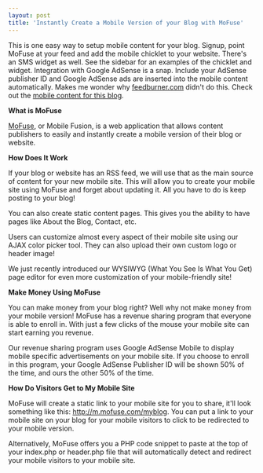 ```yaml
---
layout: post  
title: 'Instantly Create a Mobile Version of your Blog with MoFuse'
---
```

This is one easy way to setup mobile content for your blog. Signup, point MoFuse at your feed and add the mobile chicklet to your website. There's an SMS widget as well. See the sidebar for an examples of the chicklet and widget. Integration with Google AdSense is a snap. Include your AdSense publisher ID and Google AdSense ads are inserted into the mobile content automatically. Makes me wonder why [feedburner.com](http://feedburner.com) didn't do this. Check out the [mobile content for this blog](http://blueonionsoftware.mofuse.mobi/).

**What is MoFuse**

[MoFuse](http://mofuse.com), or Mobile Fusion, is a web application that allows content publishers to easily and instantly create a mobile version of their blog or website.

**How Does It Work**

If your blog or website has an RSS feed, we will use that as the main source of content for your new mobile site. This will allow you to create your mobile site using MoFuse and forget about updating it. All you have to do is keep posting to your blog!

You can also create static content pages. This gives you the ability to have pages like About the Blog, Contact, etc. 

Users can customize almost every aspect of their mobile site using our AJAX color picker tool. They can also upload their own custom logo or header image! 

We just recently introduced our WYSIWYG (What You See Is What You Get) page editor for even more customization of your mobile-friendly site!

**Make Money Using MoFuse**

You can make money from your blog right? Well why not make money from your mobile version! MoFuse has a revenue sharing program that everyone is able to enroll in. With just a few clicks of the mouse your mobile site can start earning you revenue. 

Our revenue sharing program uses Google AdSense Mobile to display mobile specific advertisements on your mobile site. If you choose to enroll in this program, your Google AdSense Publisher ID will be shown 50% of the time, and ours the other 50% of the time.

**How Do Visitors Get to My Mobile Site**

MoFuse will create a static link to your mobile site for you to share, it'll look something like this: http://m.mofuse.com/myblog. You can put a link to your mobile site on your blog for your mobile visitors to click to be redirected to your mobile version.

Alternatively, MoFuse offers you a PHP code snippet to paste at the top of your index.php or header.php file that will automatically detect and redirect your mobile visitors to your mobile site.

